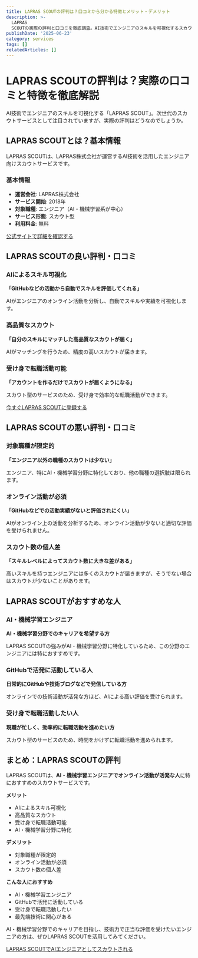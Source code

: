 ```yaml
---
title: LAPRAS SCOUTの評判は？口コミから分かる特徴とメリット・デメリット
description: >-
  LAPRAS
  SCOUTの実際の評判と口コミを徹底調査。AI技術でエンジニアのスキルを可視化するスカウト型転職サービスの特徴、メリット・デメリットを詳しく解説。
publishDate: '2025-06-23'
category: services
tags: []
relatedArticles: []
---
```


# LAPRAS SCOUTの評判は？実際の口コミと特徴を徹底解説

AI技術でエンジニアのスキルを可視化する「LAPRAS SCOUT」。次世代のスカウトサービスとして注目されていますが、実際の評判はどうなのでしょうか。

## LAPRAS SCOUTとは？基本情報

LAPRAS SCOUTは、LAPRAS株式会社が運営するAI技術を活用したエンジニア向けスカウトサービスです。

### 基本情報
- **運営会社**: LAPRAS株式会社
- **サービス開始**: 2018年
- **対象職種**: エンジニア（AI・機械学習系が中心）
- **サービス形態**: スカウト型
- **利用料金**: 無料

[公式サイトで詳細を確認する](https://scout.lapras.com/)

## LAPRAS SCOUTの良い評判・口コミ

### AIによるスキル可視化
**「GitHubなどの活動から自動でスキルを評価してくれる」**

AIがエンジニアのオンライン活動を分析し、自動でスキルや実績を可視化します。

### 高品質なスカウト
**「自分のスキルにマッチした高品質なスカウトが届く」**

AIがマッチングを行うため、精度の高いスカウトが届きます。

### 受け身で転職活動可能
**「アカウントを作るだけでスカウトが届くようになる」**

スカウト型のサービスのため、受け身で効率的な転職活動ができます。

[今すぐLAPRAS SCOUTに登録する](https://scout.lapras.com/)

## LAPRAS SCOUTの悪い評判・口コミ

### 対象職種が限定的
**「エンジニア以外の職種のスカウトは少ない」**

エンジニア、特にAI・機械学習分野に特化しており、他の職種の選択肢は限られます。

### オンライン活動が必須
**「GitHubなどでの活動実績がないと評価されにくい」**

AIがオンライン上の活動を分析するため、オンライン活動が少ないと適切な評価を受けられません。

### スカウト数の個人差
**「スキルレベルによってスカウト数に大きな差がある」**

高いスキルを持つエンジニアには多くのスカウトが届きますが、そうでない場合はスカウトが少ないことがあります。

## LAPRAS SCOUTがおすすめな人

### AI・機械学習エンジニア
**AI・機械学習分野でのキャリアを希望する方**

LAPRAS SCOUTの強みがAI・機械学習分野に特化しているため、この分野のエンジニアには特におすすめです。

### GitHubで活発に活動している人
**日常的にGitHubや技術ブログなどで発信している方**

オンラインでの技術活動が活発な方ほど、AIによる高い評価を受けられます。

### 受け身で転職活動したい人
**現職が忙しく、効率的に転職活動を進めたい方**

スカウト型のサービスのため、時間をかけずに転職活動を進められます。

## まとめ：LAPRAS SCOUTの評判

LAPRAS SCOUTは、**AI・機械学習エンジニアでオンライン活動が活発な人**に特におすすめのスカウトサービスです。

**メリット**
- AIによるスキル可視化
- 高品質なスカウト
- 受け身で転職活動可能
- AI・機械学習分野に特化

**デメリット**
- 対象職種が限定的
- オンライン活動が必須
- スカウト数の個人差

**こんな人におすすめ**
- AI・機械学習エンジニア
- GitHubで活発に活動している
- 受け身で転職活動したい
- 最先端技術に関心がある

AI・機械学習分野でのキャリアを目指し、技術力で正当な評価を受けたいエンジニアの方は、ぜひLAPRAS SCOUTを活用してみてください。

[LAPRAS SCOUTでAIエンジニアとしてスカウトされる](https://scout.lapras.com/)
